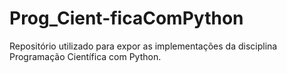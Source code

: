# Prog_Cient-ficaComPython
Repositório utilizado para expor as implementações da disciplina Programação Científica com Python.
